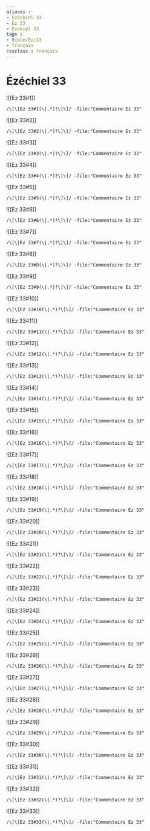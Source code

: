```yaml
---
aliases : 
- Ézéchiel 33
- Ez 33
- Ezekiel 33
tags : 
- Bible/Ez/33
- français
cssclass : français
---
```


# Ézéchiel 33

![[Ez 33#1]]

```query
/\[\[Ez 33#1(\|.*)?\]\]/ -file:"Commentaire Ez 33"
```

![[Ez 33#2]]

```query
/\[\[Ez 33#2(\|.*)?\]\]/ -file:"Commentaire Ez 33"
```

![[Ez 33#3]]

```query
/\[\[Ez 33#3(\|.*)?\]\]/ -file:"Commentaire Ez 33"
```

![[Ez 33#4]]

```query
/\[\[Ez 33#4(\|.*)?\]\]/ -file:"Commentaire Ez 33"
```

![[Ez 33#5]]

```query
/\[\[Ez 33#5(\|.*)?\]\]/ -file:"Commentaire Ez 33"
```

![[Ez 33#6]]

```query
/\[\[Ez 33#6(\|.*)?\]\]/ -file:"Commentaire Ez 33"
```

![[Ez 33#7]]

```query
/\[\[Ez 33#7(\|.*)?\]\]/ -file:"Commentaire Ez 33"
```

![[Ez 33#8]]

```query
/\[\[Ez 33#8(\|.*)?\]\]/ -file:"Commentaire Ez 33"
```

![[Ez 33#9]]

```query
/\[\[Ez 33#9(\|.*)?\]\]/ -file:"Commentaire Ez 33"
```

![[Ez 33#10]]

```query
/\[\[Ez 33#10(\|.*)?\]\]/ -file:"Commentaire Ez 33"
```

![[Ez 33#11]]

```query
/\[\[Ez 33#11(\|.*)?\]\]/ -file:"Commentaire Ez 33"
```

![[Ez 33#12]]

```query
/\[\[Ez 33#12(\|.*)?\]\]/ -file:"Commentaire Ez 33"
```

![[Ez 33#13]]

```query
/\[\[Ez 33#13(\|.*)?\]\]/ -file:"Commentaire Ez 33"
```

![[Ez 33#14]]

```query
/\[\[Ez 33#14(\|.*)?\]\]/ -file:"Commentaire Ez 33"
```

![[Ez 33#15]]

```query
/\[\[Ez 33#15(\|.*)?\]\]/ -file:"Commentaire Ez 33"
```

![[Ez 33#16]]

```query
/\[\[Ez 33#16(\|.*)?\]\]/ -file:"Commentaire Ez 33"
```

![[Ez 33#17]]

```query
/\[\[Ez 33#17(\|.*)?\]\]/ -file:"Commentaire Ez 33"
```

![[Ez 33#18]]

```query
/\[\[Ez 33#18(\|.*)?\]\]/ -file:"Commentaire Ez 33"
```

![[Ez 33#19]]

```query
/\[\[Ez 33#19(\|.*)?\]\]/ -file:"Commentaire Ez 33"
```

![[Ez 33#20]]

```query
/\[\[Ez 33#20(\|.*)?\]\]/ -file:"Commentaire Ez 33"
```

![[Ez 33#21]]

```query
/\[\[Ez 33#21(\|.*)?\]\]/ -file:"Commentaire Ez 33"
```

![[Ez 33#22]]

```query
/\[\[Ez 33#22(\|.*)?\]\]/ -file:"Commentaire Ez 33"
```

![[Ez 33#23]]

```query
/\[\[Ez 33#23(\|.*)?\]\]/ -file:"Commentaire Ez 33"
```

![[Ez 33#24]]

```query
/\[\[Ez 33#24(\|.*)?\]\]/ -file:"Commentaire Ez 33"
```

![[Ez 33#25]]

```query
/\[\[Ez 33#25(\|.*)?\]\]/ -file:"Commentaire Ez 33"
```

![[Ez 33#26]]

```query
/\[\[Ez 33#26(\|.*)?\]\]/ -file:"Commentaire Ez 33"
```

![[Ez 33#27]]

```query
/\[\[Ez 33#27(\|.*)?\]\]/ -file:"Commentaire Ez 33"
```

![[Ez 33#28]]

```query
/\[\[Ez 33#28(\|.*)?\]\]/ -file:"Commentaire Ez 33"
```

![[Ez 33#29]]

```query
/\[\[Ez 33#29(\|.*)?\]\]/ -file:"Commentaire Ez 33"
```

![[Ez 33#30]]

```query
/\[\[Ez 33#30(\|.*)?\]\]/ -file:"Commentaire Ez 33"
```

![[Ez 33#31]]

```query
/\[\[Ez 33#31(\|.*)?\]\]/ -file:"Commentaire Ez 33"
```

![[Ez 33#32]]

```query
/\[\[Ez 33#32(\|.*)?\]\]/ -file:"Commentaire Ez 33"
```

![[Ez 33#33]]

```query
/\[\[Ez 33#33(\|.*)?\]\]/ -file:"Commentaire Ez 33"
```


